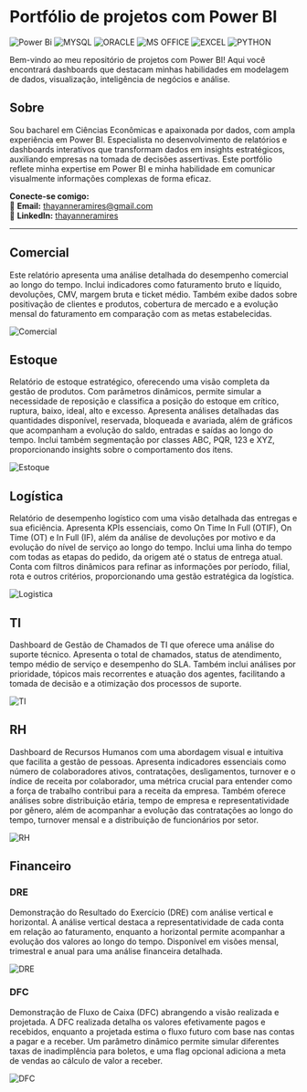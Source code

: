 # Portfólio de projetos com Power BI
![Power Bi](https://img.shields.io/badge/power_bi-F2C811?style=for-the-badge&logo=powerbi&logoColor=black)
![MYSQL](https://img.shields.io/badge/MySQL-00000F?style=for-the-badge&logo=mysql&logoColor=white)
![ORACLE](https://img.shields.io/badge/Oracle-Database-brightgreen?style=for-the-badge&logo=oracle)
![MS OFFICE](https://img.shields.io/badge/Microsoft_Office-D83B01?style=for-the-badge&logo=microsoft-office&logoColor=white)
![EXCEL](https://img.shields.io/badge/Microsoft_Excel-217346?style=for-the-badge&logo=microsoft-excel&logoColor=white)
![PYTHON](https://img.shields.io/badge/python-3670A0?style=for-the-badge&logo=python&logoColor=ffdd54)


Bem-vindo ao meu repositório de projetos com Power BI! Aqui você encontrará dashboards que destacam minhas habilidades em modelagem de dados, visualização, inteligência de negócios e análise.

## Sobre
Sou bacharel em Ciências Econômicas e apaixonada por dados, com ampla experiência em Power BI. Especialista no desenvolvimento de relatórios e dashboards interativos que transformam dados em insights estratégicos, auxiliando empresas na tomada de decisões assertivas. Este portfólio reflete minha expertise em Power BI e minha habilidade em comunicar visualmente informações complexas de forma eficaz. 

**Conecte-se comigo:**  
📧 **Email:** [thayanneramires@gmail.com](mailto:thayanneramires@gmail.com)  
💼 **LinkedIn:** [thayanneramires](https://www.linkedin.com/in/thayanneramires/)

---
## Comercial
Este relatório apresenta uma análise detalhada do desempenho comercial ao longo do tempo. Inclui indicadores como faturamento bruto e líquido, devoluções, CMV, margem bruta e ticket médio. Também exibe dados sobre positivação de clientes e produtos, cobertura de mercado e a evolução mensal do faturamento em comparação com as metas estabelecidas.

![Comercial](https://github.com/user-attachments/assets/090bb779-51bf-4bf2-85d1-dd7b0b9da07c)

## Estoque
Relatório de estoque estratégico, oferecendo uma visão completa da gestão de produtos. Com parâmetros dinâmicos, permite simular a necessidade de reposição e classifica a posição do estoque em crítico, ruptura, baixo, ideal, alto e excesso. Apresenta análises detalhadas das quantidades disponível, reservada, bloqueada e avariada, além de gráficos que acompanham a evolução do saldo, entradas e saídas ao longo do tempo. Inclui também segmentação por classes ABC, PQR, 123 e XYZ, proporcionando insights sobre o comportamento dos itens.

![Estoque](https://github.com/user-attachments/assets/97bfc5d3-e51c-4eee-bcad-569d5e103539)

## Logística
Relatório de desempenho logístico com uma visão detalhada das entregas e sua eficiência. Apresenta KPIs essenciais, como On Time In Full (OTIF), On Time (OT) e In Full (IF), além da análise de devoluções por motivo e da evolução do nível de serviço ao longo do tempo. Inclui uma linha do tempo com todas as etapas do pedido, da origem até o status de entrega atual. Conta com filtros dinâmicos para refinar as informações por período, filial, rota e outros critérios, proporcionando uma gestão estratégica da logística.

![Logistica](https://github.com/user-attachments/assets/34040833-bb50-4a98-a307-62348633c177)

## TI
Dashboard de Gestão de Chamados de TI que oferece uma análise do suporte técnico. Apresenta o total de chamados, status de atendimento, tempo médio de serviço e desempenho do SLA. Também inclui análises por prioridade, tópicos mais recorrentes e atuação dos agentes, facilitando a tomada de decisão e a otimização dos processos de suporte.

![TI](https://github.com/user-attachments/assets/fce82b67-4c97-44cd-87ea-fb8254d516a7)

## RH
Dashboard de Recursos Humanos com uma abordagem visual e intuitiva que facilita a gestão de pessoas. Apresenta indicadores essenciais como número de colaboradores ativos, contratações, desligamentos, turnover e o índice de receita por colaborador, uma métrica crucial para entender como a força de trabalho contribui para a receita da empresa. Também oferece análises sobre distribuição etária, tempo de empresa e representatividade por gênero, além de acompanhar a evolução das contratações ao longo do tempo, turnover mensal e a distribuição de funcionários por setor. 

![RH](https://github.com/user-attachments/assets/5ee1830d-652b-4384-9f1a-8d764dde8ede)

## Financeiro
### DRE
Demonstração do Resultado do Exercício (DRE) com análise vertical e horizontal. A análise vertical destaca a representatividade de cada conta em relação ao faturamento, enquanto a horizontal permite acompanhar a evolução dos valores ao longo do tempo. Disponível em visões mensal, trimestral e anual para uma análise financeira detalhada.

![DRE](https://github.com/user-attachments/assets/59ee1ee7-4739-49ba-9e6d-9401a44eb057)

### DFC
Demonstração de Fluxo de Caixa (DFC) abrangendo a visão realizada e projetada. A DFC realizada detalha os valores efetivamente pagos e recebidos, enquanto a projetada estima o fluxo futuro com base nas contas a pagar e a receber. Um parâmetro dinâmico permite simular diferentes taxas de inadimplência para boletos, e uma flag opcional adiciona a meta de vendas ao cálculo de valor a receber.

![DFC](https://github.com/user-attachments/assets/720c5380-efd9-4c08-bff5-5478bbc90657)
